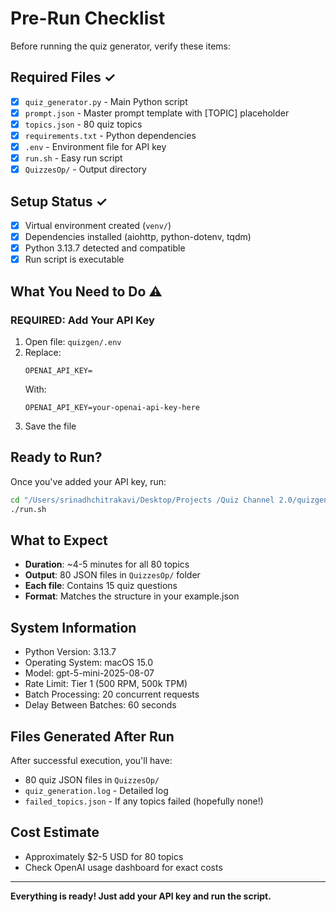 # Pre-Run Checklist

Before running the quiz generator, verify these items:

## Required Files ✓

- [x] `quiz_generator.py` - Main Python script
- [x] `prompt.json` - Master prompt template with [TOPIC] placeholder
- [x] `topics.json` - 80 quiz topics
- [x] `requirements.txt` - Python dependencies
- [x] `.env` - Environment file for API key
- [x] `run.sh` - Easy run script
- [x] `QuizzesOp/` - Output directory

## Setup Status ✓

- [x] Virtual environment created (`venv/`)
- [x] Dependencies installed (aiohttp, python-dotenv, tqdm)
- [x] Python 3.13.7 detected and compatible
- [x] Run script is executable

## What You Need to Do ⚠️

### REQUIRED: Add Your API Key

1. Open file: `quizgen/.env`
2. Replace:
   ```
   OPENAI_API_KEY=
   ```
   With:
   ```
   OPENAI_API_KEY=your-openai-api-key-here
   ```
3. Save the file

## Ready to Run?

Once you've added your API key, run:

```bash
cd "/Users/srinadhchitrakavi/Desktop/Projects /Quiz Channel 2.0/quizgen"
./run.sh
```

## What to Expect

- **Duration**: ~4-5 minutes for all 80 topics
- **Output**: 80 JSON files in `QuizzesOp/` folder
- **Each file**: Contains 15 quiz questions
- **Format**: Matches the structure in your example.json

## System Information

- Python Version: 3.13.7
- Operating System: macOS 15.0
- Model: gpt-5-mini-2025-08-07
- Rate Limit: Tier 1 (500 RPM, 500k TPM)
- Batch Processing: 20 concurrent requests
- Delay Between Batches: 60 seconds

## Files Generated After Run

After successful execution, you'll have:
- 80 quiz JSON files in `QuizzesOp/`
- `quiz_generation.log` - Detailed log
- `failed_topics.json` - If any topics failed (hopefully none!)

## Cost Estimate

- Approximately $2-5 USD for 80 topics
- Check OpenAI usage dashboard for exact costs

---

**Everything is ready! Just add your API key and run the script.**
